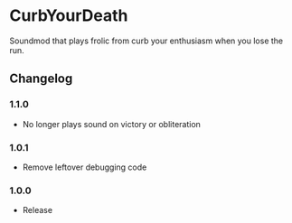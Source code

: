 # CurbYourDeath
Soundmod that plays frolic from curb your enthusiasm when you lose the run.

## Changelog

### 1.1.0
- No longer plays sound on victory or obliteration

### 1.0.1
- Remove leftover debugging code

### 1.0.0
- Release